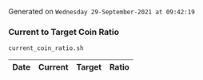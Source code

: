 Generated on `Wednesday 29-September-2021 at 09:42:19`

### Current to Target Coin Ratio
`current_coin_ratio.sh`

Date|Current|Target|Ratio
---|---|---|---
